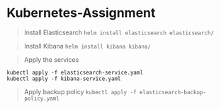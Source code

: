 # Kubernetes-Assignment

> Install Elasticsearch
`helm install elasticsearch elasticsearch/`

> Install Kibana
`helm install kibana kibana/`

> Apply the services
```
kubectl apply -f elasticsearch-service.yaml
kubectl apply -f kibana-service.yaml
```

> Apply backup policy
`kubectl apply -f elasticsearch-backup-policy.yaml`
